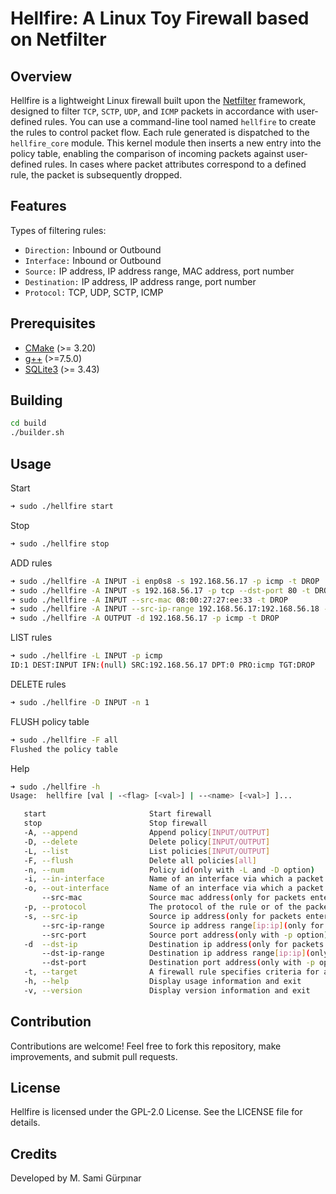 # Hellfire: A Linux Toy Firewall based on Netfilter
## Overview
Hellfire is a lightweight Linux firewall built upon the [Netfilter](https://www.netfilter.org "The netfilter.org project") framework, designed to filter `TCP`, `SCTP`, `UDP`, and `ICMP` packets in accordance with user-defined rules. You can use a command-line tool named `hellfire` to create the rules to control packet flow. Each rule generated is dispatched to the `hellfire_core` module. This kernel module then inserts a new entry into the policy table, enabling the comparison of incoming packets against user-defined rules. In cases where packet attributes correspond to a defined rule, the packet is subsequently dropped.

## Features
Types of filtering rules:

+ `Direction:` Inbound or Outbound
+ `Interface:` Inbound or Outbound
+ `Source:` IP address, IP address range, MAC address, port number
+ `Destination:` IP address, IP address range, port number
+ `Protocol:` TCP, UDP, SCTP, ICMP
  


## Prerequisites
+ [CMake](http://www.cmake.org "CMake project page") (>= 3.20)
+ [g++](https://gcc.gnu.org "GCC, the GNU Compiler Collection") (>=7.5.0)
+ [SQLite3](https://www.sqlite.org, "SQLite project page") (>= 3.43)

## Building
```bash
cd build
./builder.sh
```

## Usage
Start
```bash
➜ sudo ./hellfire start
```
Stop
```bash
➜ sudo ./hellfire stop
```
ADD rules
```bash
➜ sudo ./hellfire -A INPUT -i enp0s8 -s 192.168.56.17 -p icmp -t DROP
➜ sudo ./hellfire -A INPUT -s 192.168.56.17 -p tcp --dst-port 80 -t DROP
➜ sudo ./hellfire -A INPUT --src-mac 08:00:27:27:ee:33 -t DROP
➜ sudo ./hellfire -A INPUT --src-ip-range 192.168.56.17:192.168.56.18 -t DROP
➜ sudo ./hellfire -A OUTPUT -d 192.168.56.17 -p icmp -t DROP
```
LIST rules
```bash
➜ sudo ./hellfire -L INPUT -p icmp
ID:1 DEST:INPUT IFN:(null) SRC:192.168.56.17 DPT:0 PRO:icmp TGT:DROP
```
DELETE rules
```bash
➜ sudo ./hellfire -D INPUT -n 1
```
FLUSH policy table
```bash
➜ sudo ./hellfire -F all
Flushed the policy table
```
Help
```bash
➜ sudo ./hellfire -h
Usage:  hellfire [val | -<flag> [<val>] | --<name> [<val>] ]...

   start                       Start firewall
   stop                        Stop firewall
   -A, --append                Append policy[INPUT/OUTPUT]
   -D, --delete                Delete policy[INPUT/OUTPUT]
   -L, --list                  List policies[INPUT/OUTPUT]
   -F, --flush                 Delete all policies[all]
   -n, --num                   Policy id(only with -L and -D option)
   -i, --in-interface          Name of an interface via which a packet was received (only for packets entering the INPUT)
   -o, --out-interface         Name of an interface via which a packet is going to be sent (only for packets entering OUTPUT)
       --src-mac               Source mac address(only for packets entering the INPUT)
   -p, --protocol              The protocol of the rule or of the packet to check
   -s, --src-ip                Source ip address(only for packets entering the INPUT)
       --src-ip-range          Source ip address range[ip:ip](only for packets entering the INPUT)
       --src-port              Source port address(only with -p option)
   -d  --dst-ip                Destination ip address(only for packets entering OUTPUT)
       --dst-ip-range          Destination ip address range[ip:ip](only for packets entering the OUTPUT)
       --dst-port              Destination port address(only with -p option)
   -t, --target                A firewall rule specifies criteria for a packet[ACCEPT/DROP]
   -h, --help                  Display usage information and exit
   -v, --version               Display version information and exit
```
## Contribution

Contributions are welcome! Feel free to fork this repository, make improvements, and submit pull requests.

## License
Hellfire is licensed under the GPL-2.0 License. See the LICENSE file for details.

## Credits
Developed by M. Sami Gürpınar
